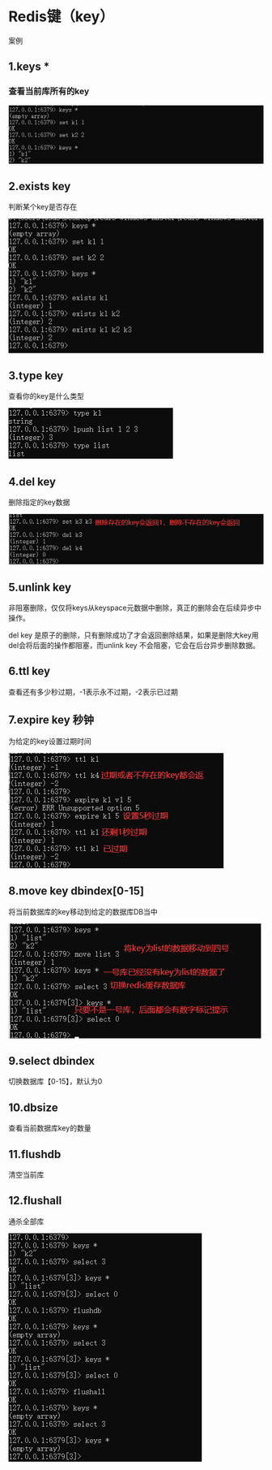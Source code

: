 # Redis键（key）

案例



## 1.keys *

### 查看当前库所有的key

![](images/4.jpg)

## 2.exists key

判断某个key是否存在

![](images/5.jpg)

## 3.type key

查看你的key是什么类型

![](images/6.jpg)

## 4.del key

删除指定的key数据

![](images/7.jpg)

## 5.unlink key



非阻塞删除，仅仅将keys从keyspace元数据中删除，真正的删除会在后续异步中操作。

del key 是原子的删除，只有删除成功了才会返回删除结果，如果是删除大key用del会将后面的操作都阻塞，而unlink key 不会阻塞，它会在后台异步删除数据。

## 6.ttl key

查看还有多少秒过期，-1表示永不过期，-2表示已过期

## 7.expire key 秒钟

为给定的key设置过期时间

![](images/8.jpg)

## 8.move key dbindex[0-15]

将当前数据库的key移动到给定的数据库DB当中

![](images/9.jpg)

## 9.select dbindex

切换数据库【0-15】，默认为0

## 10.dbsize

查看当前数据库key的数量

## 11.flushdb

清空当前库

## 12.flushall

通杀全部库

![](images/10.jpg)





